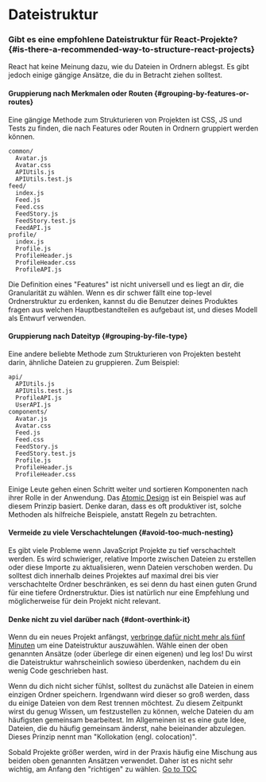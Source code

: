 
# Dateistruktur


### Gibt es eine empfohlene Dateistruktur für React-Projekte? {#is-there-a-recommended-way-to-structure-react-projects}

React hat keine Meinung dazu, wie du Dateien in Ordnern ablegst. Es gibt jedoch einige gängige Ansätze, die du in Betracht ziehen solltest.

#### Gruppierung nach Merkmalen oder Routen {#grouping-by-features-or-routes}

Eine gängige Methode zum Strukturieren von Projekten ist CSS, JS und Tests zu finden, die nach Features oder Routen in Ordnern gruppiert werden können.

```
common/
  Avatar.js
  Avatar.css
  APIUtils.js
  APIUtils.test.js
feed/
  index.js
  Feed.js
  Feed.css
  FeedStory.js
  FeedStory.test.js
  FeedAPI.js
profile/
  index.js
  Profile.js
  ProfileHeader.js
  ProfileHeader.css
  ProfileAPI.js
```

Die Definition eines "Features" ist nicht universell und es liegt an dir, die Granularität zu wählen. Wenn es dir schwer fällt eine top-level Ordnerstruktur zu erdenken, kannst du die Benutzer deines Produktes fragen aus welchen Hauptbestandteilen es aufgebaut ist, und dieses Modell als Entwurf verwenden.

#### Gruppierung nach Dateityp {#grouping-by-file-type}

Eine andere beliebte Methode zum Strukturieren von Projekten besteht darin, ähnliche Dateien zu gruppieren. Zum Beispiel:

```
api/
  APIUtils.js
  APIUtils.test.js
  ProfileAPI.js
  UserAPI.js
components/
  Avatar.js
  Avatar.css
  Feed.js
  Feed.css
  FeedStory.js
  FeedStory.test.js
  Profile.js
  ProfileHeader.js
  ProfileHeader.css
```

Einige Leute gehen einen Schritt weiter und sortieren Komponenten nach ihrer Rolle in der Anwendung. Das [Atomic Design](http://bradfrost.com/blog/post/atomic-web-design/) ist ein Beispiel was auf diesem Prinzip basiert. Denke daran, dass es oft produktiver ist, solche Methoden als hilfreiche Beispiele, anstatt Regeln zu betrachten.

#### Vermeide zu viele Verschachtelungen {#avoid-too-much-nesting}

Es gibt viele Probleme wenn JavaScript Projekte zu tief verschachtelt werden. Es wird schwieriger, relative Importe zwischen Dateien zu erstellen oder diese Importe zu aktualisieren, wenn Dateien verschoben werden. Du solltest dich innerhalb deines Projektes auf maximal drei bis vier verschachtelte Ordner beschränken, es sei denn du hast einen guten Grund für eine tiefere Ordnerstruktur. Dies ist natürlich nur eine Empfehlung und möglicherweise für dein Projekt nicht relevant.

#### Denke nicht zu viel darüber nach {#dont-overthink-it}

Wenn du ein neues Projekt anfängst, [verbringe dafür nicht mehr als fünf Minuten](https://de.wikipedia.org/wiki/Paralyse_durch_Analyse) um eine Dateistruktur auszuwählen. Wähle einen der oben genannten Ansätze (oder überlege dir einen eigenen) und leg los! Du wirst die Dateistruktur wahrscheinlich sowieso überdenken, nachdem du ein wenig Code geschrieben hast.

Wenn du dich nicht sicher fühlst, solltest du zunächst alle Dateien in einem einzigen Ordner speichern. Irgendwann wird dieser so groß werden, dass du einige Dateien von dem Rest trennen möchtest. Zu diesem Zeitpunkt wirst du genug Wissen, um festzustellen zu können, welche Dateien du am häufigsten gemeinsam bearbeitest. Im Allgemeinen ist es eine gute Idee, Dateien, die du häufig gemeinsam änderst, nahe beieinander abzulegen. Dieses Prinzip nennt man "Kollokation (engl. colocation)".

Sobald Projekte größer werden, wird in der Praxis häufig eine Mischung aus beiden oben genannten Ansätzen verwendet. Daher ist es nicht sehr wichtig, am Anfang den "richtigen" zu wählen.
<span style="float: footnote;"><a href="./index.html#toc">Go to TOC</a></span>
